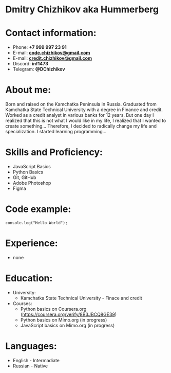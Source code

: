 # Dmitry Chizhikov aka Hummerberg
# Contact information:
* Phone: **+7 999 997 23 91**
* E-mail: **code.chizhikov@gmail.com**
* E-mail: **credit.chizhikov@gmail.com**
* Discord: **inf1473**
* Telegram: **@DChizhikov**
# About me:
Born and raised on the Kamchatka Peninsula in Russia. Graduated from Kamchatka State Technical University with a degree in Finance and credit. Worked as a credit analyst in various banks for 12 years. But one day I realized that this is not what I would like in my life, I realized that I wanted to create something... Therefore, I decided to radically change my life and specialization. I started learning programming...
# Skills and Proficiency:
* JavaScript Basics
* Python Basics
* Git, GitHub
* Adobe Photoshop
* Figma
# Code example:
`console.log("Hello World");`
# Experience:
* none
# Education:
* University:
  - Kamchatka State Technical University - Finace and credit
* Courses: 
  - Python basics on Coursera.org (https://coursera.org/verify/8B3JBCQ8GE39)
  - Python basics on Mimo.org (in progress)
  - JavaScript basics on Mimo.org (in progress)
# Languages:
* English - Intermadiate
* Russian - Native
